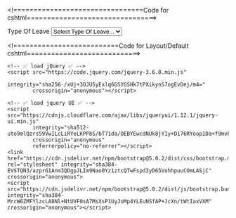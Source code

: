  <!================================Code for cshtml================================>
<td>
                                        <label class="fs-6 fw-semibold mb-2">Type Of Leave</label>
                                        <select class="form-select form-select-solid select2-hidden-accessible" data-control="select2" data-hide-search="true" data-                      placeholder="Select a Team Member" name="target_assign" data-select2-id="select2-data-16-1frb" tabindex="-1" aria-hidden="true" data-kt-initialized="1">
                                            <option value="" data-select2-id="select2-data-18-p5cm">Select Type Of Leave...</option>
                                            @foreach (var item2 in Model.leaves)
                                           {
                                            <option value="1">@item2.TypeOfLeave</option>
                                                <option value="1">@item.Status</option>
                                            }
                                        </select>                                        
                                        </td>
<!==============================Apply at the bottom of cshtml==========================>

<script>
    $(function () {
        $('#datepicker').datepicker();
        $('#datepickerto').datepicker();
    });
</script>

<!==========================Code for Layout/Default cshtml============================>

 <link href="https://code.jquery.com/ui/1.12.1/themes/ui-lightness/jquery-ui.css"
          rel="stylesheet" />

    <!-- ✅ load jQuery ✅ -->
    <script src="https://code.jquery.com/jquery-3.6.0.min.js"
            integrity="sha256-/xUj+3OJU5yExlq6GSYGSHk7tPXikynS7ogEvDej/m4="
            crossorigin="anonymous"></script>

    <!-- ✅ load jquery UI ✅ -->
    <script src="https://cdnjs.cloudflare.com/ajax/libs/jqueryui/1.12.1/jquery-ui.min.js"
            integrity="sha512-uto9mlQzrs59VwILcLiRYeLKPPbS/bT71da/OEBYEwcdNUk8jYIy+D176RYoop1Da+f9mvkYrmj5MCLZWEtQuA=="
            crossorigin="anonymous"
            referrerpolicy="no-referrer"></script>
    <link href="https://cdn.jsdelivr.net/npm/bootstrap@5.0.2/dist/css/bootstrap.min.css" rel="stylesheet" integrity="sha384-EVSTQN3/azprG1Anm3QDgpJLIm9Nao0Yz1ztcQTwFspd3yD65VohhpuuCOmLASjC" crossorigin="anonymous">
    <script src="https://cdn.jsdelivr.net/npm/bootstrap@5.0.2/dist/js/bootstrap.bundle.min.js" integrity="sha384-MrcW6ZMFYlzcLA8Nl+NtUVF0sA7MsXsP1UyJoMp4YLEuNSfAP+JcXn/tWtIaxVXM" crossorigin="anonymous"></script>
